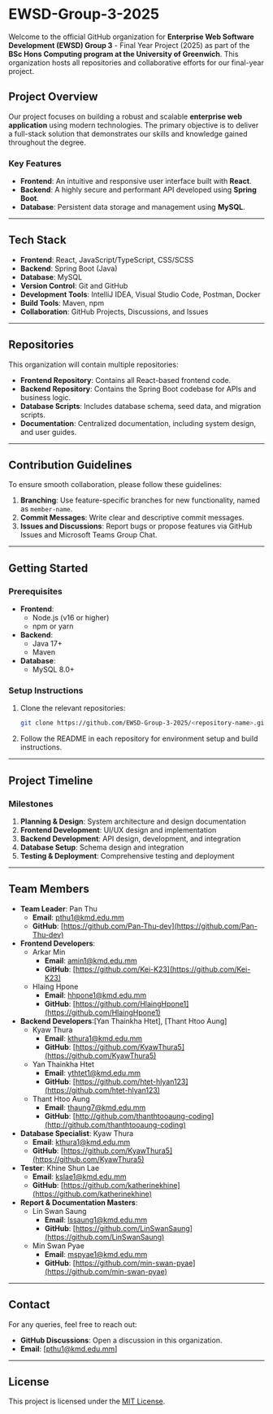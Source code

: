 # EWSD-Group-3-2025

Welcome to the official GitHub organization for **Enterprise Web Software Development (EWSD) Group 3** - Final Year Project (2025) as part of the **BSc Hons Computing program at the University of Greenwich**. This organization hosts all repositories and collaborative efforts for our final-year project.

## Project Overview
Our project focuses on building a robust and scalable **enterprise web application** using modern technologies. The primary objective is to deliver a full-stack solution that demonstrates our skills and knowledge gained throughout the degree.

### Key Features
- **Frontend**: An intuitive and responsive user interface built with **React**.
- **Backend**: A highly secure and performant API developed using **Spring Boot**.
- **Database**: Persistent data storage and management using **MySQL**.

---

## Tech Stack
- **Frontend**: React, JavaScript/TypeScript, CSS/SCSS
- **Backend**: Spring Boot (Java)
- **Database**: MySQL
- **Version Control**: Git and GitHub
- **Development Tools**: IntelliJ IDEA, Visual Studio Code, Postman, Docker
- **Build Tools**: Maven, npm
- **Collaboration**: GitHub Projects, Discussions, and Issues

---

## Repositories
This organization will contain multiple repositories:
- **Frontend Repository**: Contains all React-based frontend code.
- **Backend Repository**: Contains the Spring Boot codebase for APIs and business logic.
- **Database Scripts**: Includes database schema, seed data, and migration scripts.
- **Documentation**: Centralized documentation, including system design, and user guides.

---

## Contribution Guidelines
To ensure smooth collaboration, please follow these guidelines:
1. **Branching**: Use feature-specific branches for new functionality, named as `member-name`.
2. **Commit Messages**: Write clear and descriptive commit messages.
3. **Issues and Discussions**: Report bugs or propose features via GitHub Issues and Microsoft Teams Group Chat.

---

## Getting Started
### Prerequisites
- **Frontend**:
  - Node.js (v16 or higher)
  - npm or yarn
- **Backend**:
  - Java 17+
  - Maven
- **Database**:
  - MySQL 8.0+

### Setup Instructions
1. Clone the relevant repositories:
   ```bash
   git clone https://github.com/EWSD-Group-3-2025/<repository-name>.git
   ```
2. Follow the README in each repository for environment setup and build instructions.

---

## Project Timeline
### Milestones
1. **Planning & Design**: System architecture and design documentation
2. **Frontend Development**: UI/UX design and implementation
3. **Backend Development**: API design, development, and integration
4. **Database Setup**: Schema design and integration
5. **Testing & Deployment**: Comprehensive testing and deployment

---

## Team Members
- **Team Leader**: Pan Thu
  - **Email**: pthu1@kmd.edu.mm
  - **GitHub**: [https://github.com/Pan-Thu-dev](https://github.com/Pan-Thu-dev)
- **Frontend Developers**:
  - Arkar Min
    - **Email**: amin1@kmd.edu.mm
    - **GitHub**: [https://github.com/Kei-K23](https://github.com/Kei-K23)
  - Hlaing Hpone
    - **Email**: hhpone1@kmd.edu.mm
    - **GitHub**: [https://github.com/HlaingHpone1](https://github.com/HlaingHpone1)
- **Backend Developers**:[Yan Thainkha Htet], [Thant Htoo Aung]
  - Kyaw Thura
    - **Email**: kthura1@kmd.edu.mm
    - **GitHub**: [https://github.com/KyawThura5](https://github.com/KyawThura5)
  - Yan Thainkha Htet
    - **Email**: ythtet1@kmd.edu.mm
    - **GitHub**: [https://github.com/htet-hlyan123](https://github.com/htet-hlyan123)
  - Thant Htoo Aung
    - **Email**: thaung7@kmd.edu.mm
    - **GitHub**: [http://github.com/thanthtooaung-coding](http://github.com/thanthtooaung-coding)
- **Database Specialist**: Kyaw Thura
  - **Email**: kthura1@kmd.edu.mm
  - **GitHub**: [https://github.com/KyawThura5](https://github.com/KyawThura5)
- **Tester**: Khine Shun Lae
  - **Email**: kslae1@kmd.edu.mm
  - **GitHub**: [https://github.com/katherinekhine](https://github.com/katherinekhine)
- **Report & Documentation Masters**:
  - Lin Swan Saung
    - **Email**: lssaung1@kmd.edu.mm
    - **GitHub**: [https://github.com/LinSwanSaung](https://github.com/LinSwanSaung)
  - Min Swan Pyae
    - **Email**: mspyae1@kmd.edu.mm
    - **GitHub**: [https://github.com/min-swan-pyae](https://github.com/min-swan-pyae)

---

## Contact
For any queries, feel free to reach out:
- **GitHub Discussions**: Open a discussion in this organization.
- **Email**: [pthu1@kmd.edu.mm]

---

## License
This project is licensed under the [MIT License](/LICENSE).
